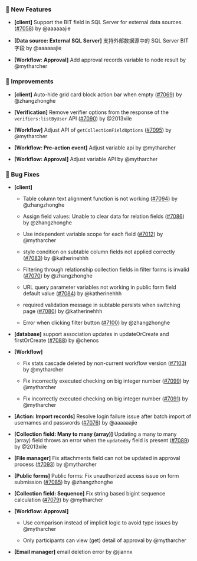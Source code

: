 ### 🎉 New Features

- **[client]** Support the BIT field in SQL Server for external data sources. ([#7058](https://github.com/nocobase/nocobase/pull/7058)) by @aaaaaajie

- **[Data source: External SQL Server]** 支持外部数据源中的 SQL Server BIT 字段 by @aaaaaajie

- **[Workflow: Approval]** Add approval records variable to node result by @mytharcher

### 🚀 Improvements

- **[client]** Auto-hide grid card block action bar when empty ([#7069](https://github.com/nocobase/nocobase/pull/7069)) by @zhangzhonghe

- **[Verification]** Remove verifier options from the response of the `verifiers:listByUser` API ([#7090](https://github.com/nocobase/nocobase/pull/7090)) by @2013xile

- **[Workflow]** Adjust API of `getCollectionFieldOptions` ([#7095](https://github.com/nocobase/nocobase/pull/7095)) by @mytharcher

- **[Workflow: Pre-action event]** Adjust variable api by @mytharcher

- **[Workflow: Approval]** Adjust variable API by @mytharcher

### 🐛 Bug Fixes

- **[client]**
  - Table column text alignment function is not working ([#7094](https://github.com/nocobase/nocobase/pull/7094)) by @zhangzhonghe

  - Assign field values: Unable to clear data for relation fields ([#7086](https://github.com/nocobase/nocobase/pull/7086)) by @zhangzhonghe

  - Use independent variable scope for each field ([#7012](https://github.com/nocobase/nocobase/pull/7012)) by @mytharcher

  - style condition on subtable column fields not applied correctly ([#7083](https://github.com/nocobase/nocobase/pull/7083)) by @katherinehhh

  - Filtering through relationship collection fields in filter forms is invalid ([#7070](https://github.com/nocobase/nocobase/pull/7070)) by @zhangzhonghe

  - URL query parameter variables not working in public form field default value ([#7084](https://github.com/nocobase/nocobase/pull/7084)) by @katherinehhh

  - required validation message in subtable persists when switching page ([#7080](https://github.com/nocobase/nocobase/pull/7080)) by @katherinehhh

  - Error when clicking filter button ([#7100](https://github.com/nocobase/nocobase/pull/7100)) by @zhangzhonghe

- **[database]** support association updates in updateOrCreate and firstOrCreate ([#7088](https://github.com/nocobase/nocobase/pull/7088)) by @chenos

- **[Workflow]**
  - Fix stats cascade deleted by non-current workflow version ([#7103](https://github.com/nocobase/nocobase/pull/7103)) by @mytharcher

  - Fix incorrectly executed checking on big integer number ([#7099](https://github.com/nocobase/nocobase/pull/7099)) by @mytharcher

  - Fix incorrectly executed checking on big integer number ([#7091](https://github.com/nocobase/nocobase/pull/7091)) by @mytharcher

- **[Action: Import records]** Resolve login failure issue after batch import of usernames and passwords ([#7076](https://github.com/nocobase/nocobase/pull/7076)) by @aaaaaajie

- **[Collection field: Many to many (array)]** Updating a many to many (array) field throws an error when the `updatedBy` field is present ([#7089](https://github.com/nocobase/nocobase/pull/7089)) by @2013xile

- **[File manager]** Fix attachments field can not be updated in approval process ([#7093](https://github.com/nocobase/nocobase/pull/7093)) by @mytharcher

- **[Public forms]** Public forms: Fix unauthorized access issue on form submission ([#7085](https://github.com/nocobase/nocobase/pull/7085)) by @zhangzhonghe

- **[Collection field: Sequence]** Fix string based bigint sequence calculation ([#7079](https://github.com/nocobase/nocobase/pull/7079)) by @mytharcher

- **[Workflow: Approval]**
  - Use comparison instead of implicit logic to avoid type issues by @mytharcher

  - Only participants can view (get) detail of approval by @mytharcher

- **[Email manager]** email deletion error by @jiannx

